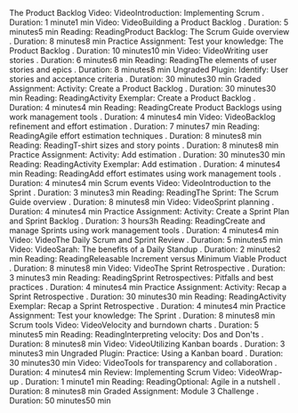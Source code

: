 The Product Backlog
Video: VideoIntroduction: Implementing Scrum
. Duration: 1 minute1 min
Video: VideoBuilding a Product Backlog
. Duration: 5 minutes5 min
Reading: ReadingProduct Backlog: The Scrum Guide overview
. Duration: 8 minutes8 min
Practice Assignment: Test your knowledge: The Product Backlog
. Duration: 10 minutes10 min
Video: VideoWriting user stories
. Duration: 6 minutes6 min
Reading: ReadingThe elements of user stories and epics
. Duration: 8 minutes8 min
Ungraded Plugin: Identify: User stories and acceptance criteria
. Duration: 30 minutes30 min
Graded Assignment: Activity: Create a Product Backlog
. Duration: 30 minutes30 min
Reading: ReadingActivity Exemplar: Create a Product Backlog
. Duration: 4 minutes4 min
Reading: ReadingCreate Product Backlogs using work management tools
. Duration: 4 minutes4 min
Video: VideoBacklog refinement and effort estimation
. Duration: 7 minutes7 min
Reading: ReadingAgile effort estimation techniques
. Duration: 8 minutes8 min
Reading: ReadingT-shirt sizes and story points
. Duration: 8 minutes8 min
Practice Assignment: Activity: Add estimation
. Duration: 30 minutes30 min
Reading: ReadingActivity Exemplar: Add estimation
. Duration: 4 minutes4 min
Reading: ReadingAdd effort estimates using work management tools
. Duration: 4 minutes4 min
Scrum events
Video: VideoIntroduction to the Sprint
. Duration: 3 minutes3 min
Reading: ReadingThe Sprint: The Scrum Guide overview
. Duration: 8 minutes8 min
Video: VideoSprint planning
. Duration: 4 minutes4 min
Practice Assignment: Activity: Create a Sprint Plan and Sprint Backlog
. Duration: 3 hours3h
Reading: ReadingCreate and manage Sprints using work management tools
. Duration: 4 minutes4 min
Video: VideoThe Daily Scrum and Sprint Review
. Duration: 5 minutes5 min
Video: VideoSarah: The benefits of a Daily Standup
. Duration: 2 minutes2 min
Reading: ReadingReleasable Increment versus Minimum Viable Product
. Duration: 8 minutes8 min
Video: VideoThe Sprint Retrospective
. Duration: 3 minutes3 min
Reading: ReadingSprint Retrospectives: Pitfalls and best practices
. Duration: 4 minutes4 min
Practice Assignment: Activity: Recap a Sprint Retrospective
. Duration: 30 minutes30 min
Reading: ReadingActivity Exemplar: Recap a Sprint Retrospective
. Duration: 4 minutes4 min
Practice Assignment: Test your knowledge: The Sprint
. Duration: 8 minutes8 min
Scrum tools
Video: VideoVelocity and burndown charts
. Duration: 5 minutes5 min
Reading: ReadingInterpreting velocity: Dos and Don'ts
. Duration: 8 minutes8 min
Video: VideoUtilizing Kanban boards
. Duration: 3 minutes3 min
Ungraded Plugin: Practice: Using a Kanban board
. Duration: 30 minutes30 min
Video: VideoTools for transparency and collaboration
. Duration: 4 minutes4 min
Review: Implementing Scrum
Video: VideoWrap-up
. Duration: 1 minute1 min
Reading: ReadingOptional: Agile in a nutshell
. Duration: 8 minutes8 min
Graded Assignment: Module 3 Challenge
. Duration: 50 minutes50 min